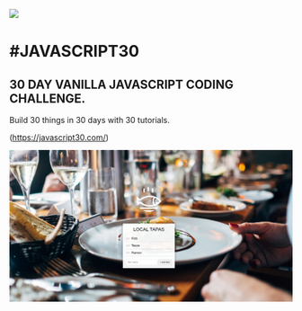﻿![](https://javascript30.com/images/JS3-social-share.png)
# #JAVASCRIPT30

## 30 DAY VANILLA JAVASCRIPT CODING CHALLENGE.
Build 30 things in 30 days with 30 tutorials. 

(https://javascript30.com/)

<div align="center">
       <img src="/images/web.png" width="600px"</img> 
</div>
